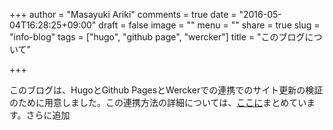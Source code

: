 +++
author = "Masayuki Ariki"
comments = true
date = "2016-05-04T16:28:25+09:00"
draft = false
image = ""
menu = ""
share = true
slug = "info-blog"
tags = ["hugo", "github page", "wercker"]
title = "このブログについて"

+++

このブログは、HugoとGithub PagesとWerckerでの連携でのサイト更新の検証のために用意しました。この連携方法の詳細については、[ここに](http://hugo.vivo-one.net/)まとめています。さらに追加
